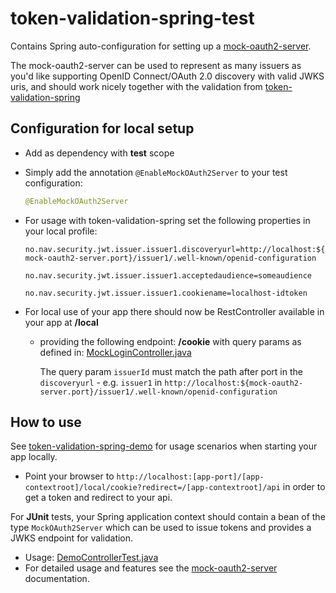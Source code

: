 # token-validation-spring-test

Contains Spring auto-configuration for setting up a [mock-oauth2-server](https://github.com/navikt/mock-oauth2-server).

The mock-oauth2-server can be used to represent as many issuers as you'd like supporting OpenID Connect/OAuth 2.0 discovery 
with valid JWKS uris, and should work nicely together with the validation from [token-validation-spring](../token-validation-spring)

## Configuration for local setup

- Add as dependency with **test** scope

- Simply add the annotation `@EnableMockOAuth2Server` to your test configuration:

  ```java
  @EnableMockOAuth2Server	
  ```

- For usage with token-validation-spring set the following properties in your local profile:
  
  `no.nav.security.jwt.issuer.issuer1.discoveryurl=http://localhost:${mock-oauth2-server.port}/issuer1/.well-known/openid-configuration`
  
  `no.nav.security.jwt.issuer.issuer1.acceptedaudience=someaudience`
  
  `no.nav.security.jwt.issuer.issuer1.cookiename=localhost-idtoken`

- For local use of your app there should now be RestController available in your app at <app-contextroot>**/local**

    - providing the following endpoint: **/cookie** with query params as defined in: [MockLoginController.java](src/main/kotlin/no/nav/security/token/support/spring/test/MockLoginController.java)
      
      The query param `issuerId` must match the path after port in the `discoveryurl` - e.g. `issuer1` in `http://localhost:${mock-oauth2-server.port}/issuer1/.well-known/openid-configuration`  

## How to use 

See [token-validation-spring-demo](../token-validation-spring-demo) for usage scenarios when starting your app locally.
* Point your browser to `http://localhost:[app-port]/[app-contextroot]/local/cookie?redirect=/[app-contextroot]/api` in order to get a token and redirect to your api.

For **JUnit** tests, your Spring application context should contain a bean of the type `MockOAuth2Server` which can be used to issue tokens and provides a JWKS endpoint for validation.
* Usage: [DemoControllerTest.java](../token-validation-spring-demo/src/test/java/no/nav/security/token/support/demo/spring/rest/DemoControllerTest.java)
* For detailed usage and features see the [mock-oauth2-server](https://github.com/navikt/mock-oauth2-server) documentation.